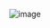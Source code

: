 ![image](https://user-images.githubusercontent.com/113426639/227514717-79a3d4b8-9d16-41fb-93f4-c6c9f73d60f3.png)
